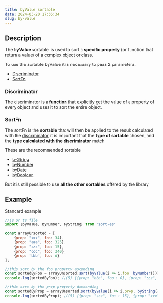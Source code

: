 ```yaml
---
title: byValue sortable 
date: 2024-03-20 17:36:34 
slug: by-value
---
```


## Description

The **byValue** sortable, is used to sort a **specific property** (or function that return a value)
of a complex object or class.

To use the sortable byValue it is necessary to pass 2 parameters:

- [Discriminator](#discriminator)
- [SortFn](#sortFn)

### Discriminator

The discriminator is a **function** that explicitly get the value of a property of every object and uses it to sort the
entire object.

### SortFn

The sortFn is the **sortable** that will then be applied to the result calculated with the
[discriminator](#discriminator), it is important that the **type of sortable** chosen, and the
**type calculated with the discriminator** match

These are the recommended sortable:

* [byString](by-string)
* [byNumber](by-number)
* [byDate](by-date)
* [byBoolean](by-boolean)

But it is still possible to use **all the other sortables** offered by the library

## Example

Standard example

```javascript
//js or ts file
import {byValue, byNumber, byString} from 'sort-es'

const arrayUnsorted = [
    {prop: "xxx", foo: 34},
    {prop: "aaa", foo: 325},
    {prop: "zzz", foo: 15},
    {prop: "ccc", foo: 340},
    {prop: "bbb", foo: 0}
];

//this sort by the foo property ascending
const sortedByFoo = arrayUnsorted.sort(byValue(i => i.foo, byNumber()));
console.log(sortedByFoo); //(5) [{prop: "bbb", foo : 0}, {prop: "zzz", foo: 15}, .....];

//this sort by the prop property descending
const sortedByProp = arrayUnsorted.sort(byValue(i => i.prop, byString({desc: true})));
console.log(sortedByProp); //(5) [{prop: "zzz", foo : 15}, {prop: "xxx", foo: 34}, .....];
``` 

